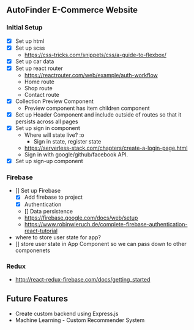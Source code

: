 ## AutoFinder E-Commerce Website

### Initial Setup

- [x] Set up html
- [x] Set up scss
  - https://css-tricks.com/snippets/css/a-guide-to-flexbox/
- [x] Set up car data
- [x] Set up react router
  - https://reactrouter.com/web/example/auth-workflow
  - Home route
  - Shop route
  - Contact route
- [x] Collection Preview Component
  - Preview component has item children component
- [x] Set up Header Component and include outside of routes so that it persists across all pages
- [x] Set up sign in component
  - Where will state live? :o
    - Sign in state, register state
  - https://serverless-stack.com/chapters/create-a-login-page.html
  - Sign in with google/github/facebook API.
- [x] Set up sign-up component

### Firebase

- [] Set up Firebase
  - [x] Add firebase to project
  - [x] Authentication
  - [] Data persistence
  - https://firebase.google.com/docs/web/setup
  - https://www.robinwieruch.de/complete-firebase-authentication-react-tutorial
- where to store user state for app?
- [] store user state in App Component so we can pass down to other componenets

### Redux

- http://react-redux-firebase.com/docs/getting_started

## Future Features

- Create custom backend using Express.js
- Machine Learning - Custom Recommender System
